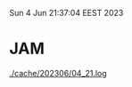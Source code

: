 Sun  4 Jun 21:37:04 EEST 2023
# JAM
<a href='./cache/202306/04_21.log'>./cache/202306/04_21.log</a>
